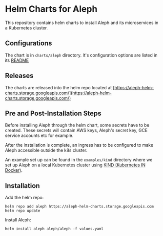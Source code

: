 # Helm Charts for Aleph

This repository contains helm charts to install Aleph and its microservices in a Kubernetes cluster.

## Configurations

The chart is in `charts/aleph` directory. It's configuration options are listed in its [README](charts/aleph/README.md)

## Releases

The charts are released into the helm repo located at [https://aleph-helm-charts.storage.googleapis.com/](https://aleph-helm-charts.storage.googleapis.com/)

## Pre and Post-Installation Steps

Before installing Aleph through the helm chart, some secrets have to be created. These secrets will contain AWS keys, Aleph's secret key, GCE service accounts etc for example.

After the installation is complete, an ingress has to be configured to make Aleph accessible outside the k8s cluster.

An example set up can be found in the `examples/kind` directory where we set up Aleph on a local Kubernetes cluster using [KIND (Kubernetes IN Docker)](https://kind.sigs.k8s.io/).

## Installation

Add the helm repo:
```
helm repo add aleph https://aleph-helm-charts.storage.googleapis.com
helm repo update
```

Install Aleph:
```
helm install aleph aleph/aleph -f values.yaml
```